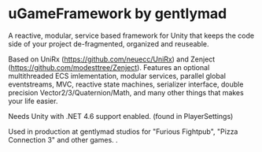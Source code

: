 # uGameFramework by gentlymad

A reactive, modular, service based framework for Unity that keeps the code side of your project de-fragmented, organized and reuseable.

Based on UniRx (https://github.com/neuecc/UniRx) and Zenject (https://github.com/modesttree/Zenject).
Features an optional multithreaded ECS imlementation, modular services, parallel global eventstreams, MVC, reactive state machines, serializer interface, double precision Vector2/3/Quaternion/Math, and many other things that makes your life easier.

Needs Unity with .NET 4.6 support enabled. (found in PlayerSettings)

Used in production at gentlymad studios for "Furious Fightpub", "Pizza Connection 3" and other games.
.